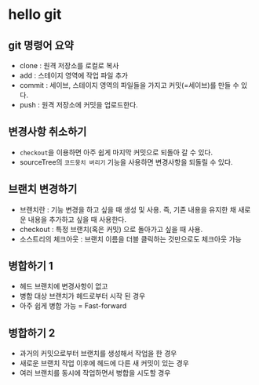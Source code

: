 # hello git

## git 명령어 요약

- clone : 원격 저장소를 로컬로 복사
- add : 스테이지 영역에 작업 파일 추가
- commit : 세이브, 스테이지 영역의 파일들을 가지고 커밋(=세이브)를 만들 수 있다.
- push : 원격 저장소에 커밋을 업로드한다.

## 변경사항 취소하기

- `checkout`을 이용하면 아주 쉽게 마지막 커밋으로 되돌아 갈 수 있다.
- sourceTree의 `코드뭉치 버리기` 기능을 사용하면 변경사항을 되돌릴 수 있다.

## 브랜치 변경하기

- 브랜치란 : 기능 변경을 하고 싶을 때 생성 및 사용. 즉, 기존 내용을 유지한 채 새로운 내용을 추가하고 싶을 때 사용한다.
- checkout : 특정 브랜치(혹은 커밋) 으로 돌아가고 싶을 때 사용.
- 소스트리의 체크아웃 : 브랜치 이름을 더블 클릭하는 것만으로도 체크아웃 가능

## 병합하기 1

- 헤드 브랜치에 변경사항이 없고
- 병합 대상 브랜치가 헤드로부터 시작 된 경우
- 아주 쉽게 병합 가능 = Fast-forward

## 병합하기 2

- 과거의 커밋으로부터 브랜치를 생성해서 작업을 한 경우
- 새로운 브랜치 작업 이후에 헤드에 다른 새 커밋이 있는 경우
- 여러 브랜치를 동시에 작업하면서 병합을 시도할 경우
